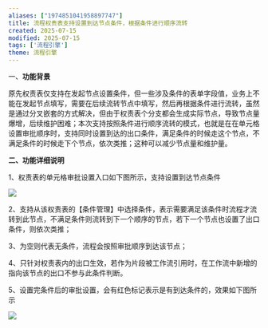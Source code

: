 ```yaml
---
aliases: ["1974851041958897747"]
title: 流程权责表支持设置到达节点条件，根据条件进行顺序流转
created: 2025-07-15
modified: 2025-07-15
tags: ['流程引擎']
theme: 流程引擎
---
```


一、**功能背景**

原先权责表仅支持在发起节点设置条件，但一些涉及条件的表单字段值，业务上不能在发起节点填写，需要在后续流转节点中填写，然后再根据条件进行流转，虽然是通过分叉嵌套的方式解决，但由于权责表个分支都会生成实际节点，导致节点量爆增，后续维护困难；本次支持按照条件进行顺序流转的模式，也就是在在单元格设置审批顺序时，支持同时设置到达的出口条件，满足条件的时候走这个节点，不满足条件的时候走下个节点，依次类推；这种可以减少节点量和维护量。

**二、功能详细说明**

1、权责表的单元格审批设置入口如下图所示，支持设置到达节点条件

![](9d80e9a05ab9991e29efd3d7baf870c7.jpg)

2、支持从该权责表的【条件管理】中选择条件，表示需要满足该条件时流程才流转到此节点，不满足条件则流转到下一个顺序的节点，若下一个节点也设置了出口条件，则依次类推；

3、为空则代表无条件，流程会按照审批顺序到达该节点；

4、只针对权责表内的出口生效，若作为片段被工作流引用时，在工作流中新增的指向该节点的出口不参与此条件判断。

5、设置完条件后的审批设置，会有红色标记表示是有到达条件的，效果如下图所示

![](773db8fcee2aa0061fe43f311d97713d.jpg)
